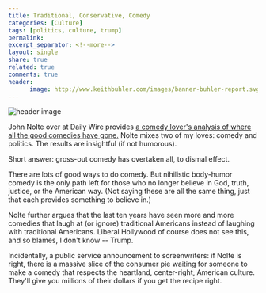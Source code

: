 ```yaml
---
title: Traditional, Conservative, Comedy
categories: [Culture]
tags: [politics, culture, trump]
permalink: 
excerpt_separator: <!--more-->
layout: single
share: true
related: true
comments: true
header:
      image: http://www.keithbuhler.com/images/banner-buhler-report.svg
---
```


![header image](http://www.dailywire.com/sites/default/files/styles/article_full/public/uploads/2017/07/gettyimages-118662510.jpg?itok=OFyZTIrv)


John Nolte over at Daily Wire provides [a comedy lover's analysis of where all the good comedies have gone.](http://www.dailywire.com/news/18390/guess-who-hollywoods-blaming-string-comedy-flops-john-nolte) Nolte mixes two of my loves: comedy and politics. The results are insightful (if not humorous). 

Short answer: gross-out comedy has overtaken all, to dismal effect. 

There are lots of good ways to do comedy. But nihilistic body-humor comedy is the only path left for those who no longer believe in God, truth, justice, or the American way. (Not saying these are all the same thing, just that each provides something to believe in.)

Nolte further argues that the last ten years have seen more and more comedies that laugh at (or ignore) traditional Americans instead of laughing with traditional Americans. Liberal Hollywood of course does not see this, and so blames, I don't know -- Trump.  

Incidentally, a public service announcement to screenwriters: if Nolte is right, there is a massive slice of the consumer pie waiting for someone to make a comedy that respects the heartland, center-right, American culture. They'll give you millions of their dollars if you get the recipe right. 

